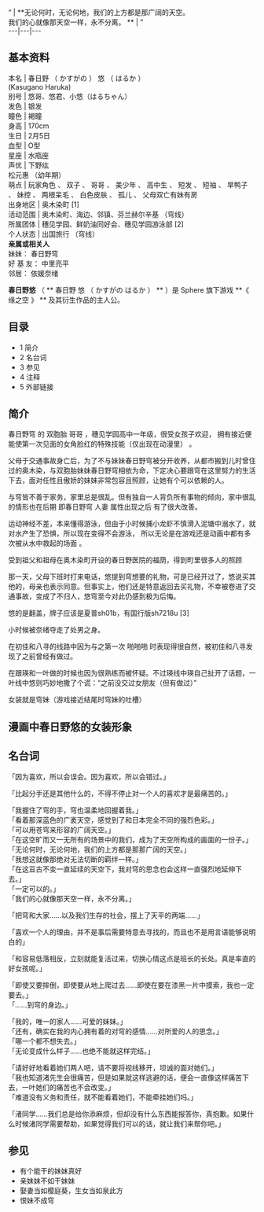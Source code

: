 “  |  **无论何时，无论何地，我们的上方都是那广阔的天空。  
我们的心就像那天空一样，永不分离。 ** |  ”   
---|---|---  
  
**基本资料**  
---  
本名  |  春日野  （  かすがの  ）  悠  （  はるか  ）    
(Kasugano Haruka)  
别号  |  悠哥、悠君、小悠（はるちゃん）   
发色  |  银发   
瞳色  |  褐瞳   
身高  |  170cm   
生日  |  2月5日   
血型  |  O型   
星座  |  水瓶座   
声优  |  下野纮    
松元惠  （幼年期）  
萌点  |  玩家角色  、  双子  、  哥哥  、  美少年  、  高中生  、  短发  、  短袖  、  旱鸭子  、  妹控  、  两根呆毛  、  白色皮肤  、  孤儿  、  父母双亡有妹有房   
出身地区  |  奥木染町  [1]   
活动范围  |  奥木染町、海边、邻镇、芬兰赫尔辛基  （穹线）   
所属团体  |  穗见学园、鲜奶油同好会、穗见学园游泳部  [2]   
个人状态  |  出国旅行  （穹线）   
**亲属或相关人**  
妹妹：  春日野穹  
好  基  友：  中里亮平  
邻居：  依媛奈绪  
  
**春日野悠** （ ** 春日野 悠  （  かすがの はるか  ）  ** ）是  Sphere  旗下游戏 **《 缘之空  》 **
及其衍生作品的主人公。

##  目录

  * 1  简介 
  * 2  名台词 
  * 3  参见 
  * 4  注释 
  * 5  外部链接 

##  简介

春日野穹  的  双胞胎  哥哥  ，穗见学园高中一年级，很受女孩子欢迎，  拥有接近便能使第一次见面的女角脸红的特殊技能（仅出现在动漫里）  。

父母于交通事故身亡后，为了不与妹妹春日野穹被分开收养，从都市搬到儿时曾住过的奥木染，与双胞胎妹妹春日野穹相依为命，下定决心要跟穹在这里努力的生活下去，面对任性且傲娇的妹妹非常包容且照顾，让她有个可以依赖的人。

与穹皆不善于家务，家里总是很乱。但有独自一人背负所有事物的倾向，家中很乱的情形也在后期  即春日野穹  人妻  属性出现之后  有了很大改善。

运动神经不差，本来懂得游泳，但由于小时候捕小龙虾不慎滑入泥塘中溺水了，就对水产生了恐惧，所以现在变得不会游泳，
所以无论是在游戏还是动画中都有多次被从水中救起的场面  。

受到祖父和祖母在奥木染町开设的春日野医院的福荫，得到町里很多人的照顾

那一天，父母下班时打来电话，悠提到穹想要的礼物，可是已经开过了，悠说买其他的，母亲也表示同意。但事实上，他们还是特意返回去买礼物，不幸被卷进了交通事故，变成了不归人，悠穹至今对此仍感到极为后悔。

悠的是翻盖，牌子应该是夏普sh01b，有国行版sh7218u  [3]

小时候被奈绪夺走了处男之身。

在初佳和八寻的线路中因为与之第一次  啪啪啪  时表现得很自然，被初佳和八寻发现了之前曾经有做过。

在跟瑛和一叶做的时候也因为很熟练而被怀疑。不过瑛线中瑛自己扯开了话题，一叶线中悠则巧妙地撒了个谎：“之前没交过女朋友（但有做过）”

女装就是穹妹（游戏接近结尾时穹妹的吐槽）

漫画中春日野悠的女装形象  
---  
  
##  名台词

「因为喜欢，所以会误会。因为喜欢，所以会错过。」

「比起分手还是其他什么的，不得不停止对一个人的喜欢才是最痛苦的。」

「我握住了穹的手，穹也温柔地回握着我。」  
「看着那深蓝色的广袤天空，感觉到了和日本完全不同的强烈色彩。」  
「可以用苍穹来形容的广阔天空。」  
「在这空旷而又一无所有的场景中的我们，成为了天空所构成的画面的一份子。」  
「无论何时，无论何地，我们的上方都是那那广阔的天空。」  
「我想这就像那绝对无法切断的羁绊一样。」  
「在这亘古不变一直延续的天空下，我对穹的思念也会这样一直强烈地延伸下去。」  
「一定可以的。」  
「我们的心就像那天空一样，永不分离。」

「把穹和大家……以及我们生存的社会，摆上了天平的两端……」

「喜欢一个人的理由，并不是事后需要特意去寻找的，而且也不是用言语能够说明白的」

「和容易低落相反，立刻就能复活过来，切换心情这点是班长的长处。真是率直的好女孩呢。」

「即使又要摔倒，即使要从地上爬过去……即使在要在漆黑一片中摸索，我也一定要去。」  
「……到穹的身边。」

「我的，唯一的家人……可爱的妹妹。」  
「还有，确实在我的内心拥有着的对穹的感情……对所爱的人的思念。」  
「哪一个都不想失去。」  
「无论变成什么样子……也绝不能就这样完结。」

「请好好地看着她们两人吧，请不要将视线移开，坦诚的面对她们。」  
「我也知道渚先生会很痛苦，但是如果就这样逃避的话，便会一直像这样痛苦下去，一叶她们的痛苦也不会改变。」  
「难道没有义务和责任，就不能看着她们，不能牵挂她们吗。」

「渚同学……我们总是给你添麻烦，但却没有什么东西能报答你，真抱歉。如果什么时候渚同学需要帮助，如果觉得我们可以的话，就让我们来帮你吧。」

##  参见

  * 有个能干的妹妹真好 
  * 亲妹妹不如干妹妹 
  * 娶妻当如樱庭葵，生女当如泉此方 
  * 恨妹不成穹 